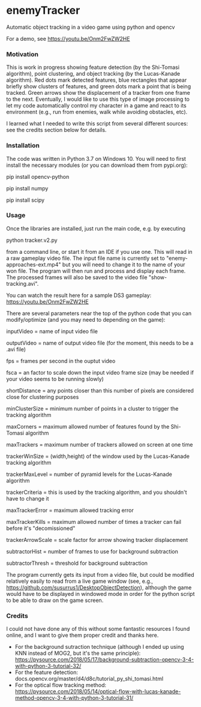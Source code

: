 # enemyTracker

Automatic object tracking in a video game using python and opencv

For a demo, see https://youtu.be/Onm2FwZW2HE

### Motivation

This is work in progress showing feature detection (by the Shi-Tomasi algorithm), point clustering, and object tracking (by the Lucas-Kanade algorithm).  Red dots mark detected features, blue rectangles that appear briefly show clusters of features, and green dots mark a point that is being tracked.  Green arrows show the displacement of a tracker from one frame to the next.  Eventually, I would like to use this type of image processing to let my code automatically control my character in a game and react to its environment (e.g., run from enemies, walk while avoiding obstacles, etc).

I learned what I needed to write this script from several different sources: see the credits section below for details.

### Installation

The code was written in Python 3.7 on Windows 10. You will need to first install the necessary modules (or you can download them from pypi.org):

pip install opencv-python

pip install numpy

pip install scipy

### Usage

Once the libraries are installed, just run the main code, e.g. by executing

python tracker.v2.py

from a command line, or start it from an IDE if you use one. This will read in a raw gameplay video file.  The input file name is currently set to "enemy-approaches-ext.mp4" but you will need to change it to the name of your won file.  The program will then run and process and display each frame.  The processed frames will also be saved to the video file "show-tracking.avi".  

You can watch the result here for a sample DS3 gameplay: https://youtu.be/Onm2FwZW2HE

There are several parameters near the top of the python code that you can modify/optimize (and you may need to depending on the game):


inputVideo = name of input video file

outputVideo = name of output video file (for the moment, this needs to be a .avi file)

fps = frames per second in the ouptut video

fsca = an factor to scale down the input video frame size (may be needed if your video seems to be running slowly)

shortDistance = any points closer than this number of pixels are considered close for clustering purposes

minClusterSize = minimum number of points in a cluster to trigger the tracking algorithm

maxCorners = maximum allowed number of features found by the Shi-Tomasi algorithm

maxTrackers = maximum number of trackers allowed on screen at one time

trackerWinSize  = (width,height) of the window used by the Lucas-Kanade tracking algorithm

trackerMaxLevel = number of pyramid levels for the Lucas-Kanade algorithm

trackerCriteria = this is used by the tracking algorithm, and you shouldn't have to change it

maxTrackerError = maximum allowed tracking error

maxTrackerKills = maximum allowed number of times a tracker can fail before it's "decomissioned"

trackerArrowScale = scale factor for arrow showing tracker displacement

subtractorHist = number of frames to use for background subtraction

subtractorThresh = threshold for background subtraction


The program currently gets its input from a video file, but could be modified relatively easily to read from a live game window (see, e.g., https://github.com/susurrus1/DesktopObjectDetection), although the game would have to be displayed in windowed mode in order for the python script to be able to draw on the game screen.

### Credits

I could not have done any of this without some fantastic resources I found online, and I want to give them proper credit and thanks here.

* For the background sutraction technique (although I ended up using KNN instead of MOG2, but it's the same principle): https://pysource.com/2018/05/17/background-subtraction-opencv-3-4-with-python-3-tutorial-32/
* For the feature detection: docs.opencv.org/master/d4/d8c/tutorial_py_shi_tomasi.html
* For the optical flow tracking method: https://pysource.com/2018/05/14/optical-flow-with-lucas-kanade-method-opencv-3-4-with-python-3-tutorial-31/
